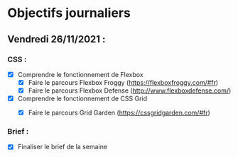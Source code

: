 # Objectifs journaliers

## Vendredi 26/11/2021 :

### CSS :

* [X] Comprendre le fonctionnement de Flexbox
  * [X] Faire le parcours Flexbox Froggy (https://flexboxfroggy.com/#fr)
  * [X] Faire le parcours Flexbox Defense (http://www.flexboxdefense.com/)
* [X] Comprendre le fonctionnement de CSS Grid
  * [X] Faire le parcours Grid Garden (https://cssgridgarden.com/#fr)


### Brief :

* [X] Finaliser le brief de la semaine
